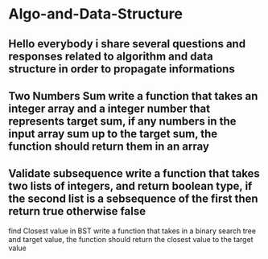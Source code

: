 # Algo-and-Data-Structure
Hello everybody i share several questions and responses related to algorithm and data structure in order to propagate informations
-----------------------------------------------------------------------------------------------------------------------------------
Two Numbers Sum
write a function that takes an integer array and a integer number that represents target sum, if any numbers in the input array sum up to the target sum, 
the function should return them in an array 
------------------------------------------------------------------------------------------------------------------------------------
Validate subsequence 
write a function that takes two lists of integers, and return boolean type, if the second list is a sebsequence of the first then return true otherwise false
-------------------------------------------------------------------------------------------------------------------------------------
find Closest value in BST
write a function that takes in a binary search tree and target value, the function should return the closest value to the target value
